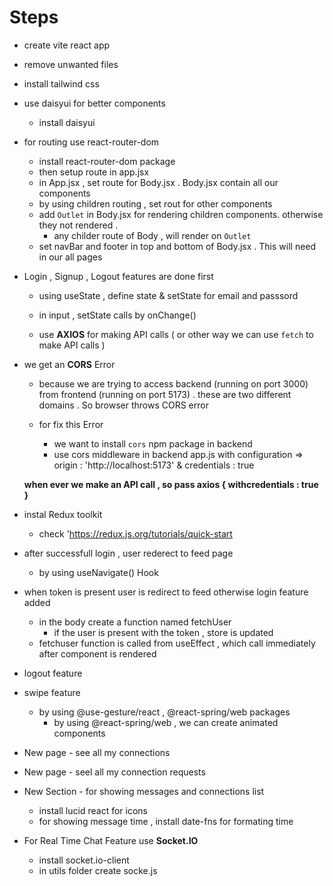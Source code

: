 # Steps 

- create vite react app
- remove unwanted files 
- install tailwind css
- use daisyui for better components
    - install daisyui
- for routing use react-router-dom
    - install react-router-dom package
    - then setup route in app.jsx
    - in App.jsx , set route for Body.jsx . Body.jsx contain all our components
    - by using children routing , set rout for other components 
    - add `Outlet` in Body.jsx for rendering children components. otherwise they not rendered . 
        - any childer route of Body , will render on `Outlet` 
    - set navBar and footer in top and bottom of Body.jsx . This will need in our all pages 

- Login , Signup , Logout features are done first
    - using useState , define state & setState for email and passsord
    - in input , setState calls by onChange() 
    
    - use **AXIOS** for making API calls ( or other way we can use `fetch` to make API calls )

- we get an **CORS** Error
    - because we are trying to access backend (running on port 3000) from frontend (running on port 5173) . these are two different domains . So browser throws CORS error
    
    - for fix this Error
        - we want to install `cors` npm package in backend
        - use cors middleware in backend app.js with configuration => origin : 'http://localhost:5173'  & credentials : true

    **when ever we make an API call , so pass axios { withcredentials : true }**
- instal Redux toolkit 
    - check 'https://redux.js.org/tutorials/quick-start

- after successfull login , user rederect to feed page
    - by using useNavigate() Hook 

- when token is present user is redirect to feed otherwise login feature added
    - in the body create a function named fetchUser
        - if the user is present with the token , store is updated 
    - fetchuser function is called from useEffect , which call immediately after component is rendered

- logout feature

- swipe feature
    - by using @use-gesture/react , @react-spring/web packages
        - by using @react-spring/web , we can create animated components

- New page - see all my connections
- New page - seel all my connection requests

- New Section - for showing messages and connections list
    - install lucid react for icons 
    - for showing message time , install date-fns for formating time

- For Real Time Chat Feature use **Socket.IO**
    - install socket.io-client
    - in utils folder create socke.js

 